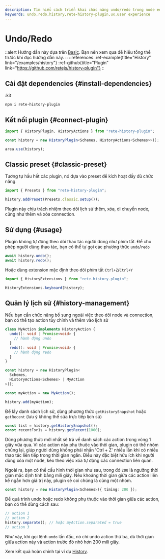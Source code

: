 ```yaml
---
description: Tìm hiểu cách triển khai chức năng undo/redo trong node editor với rete-history-plugin, và cải thiện trải nghiệm người dùng
keywords: undo,redo,history,rete-history-plugin,ux,user experience
---
```


# Undo/Redo

::alert
Hướng dẫn này dựa trên [Basic](/docs/guides/basic). Bạn nên xem qua để hiểu tổng thể trước khi đọc hướng dẫn này.
::
::references
:ref-example{title="History" link="/examples/history"}
:ref-github{title="Plugin" link="https://github.com/retejs/history-plugin"}
::

## Cài đặt dependencies {#install-dependencies}

:kit

```bash
npm i rete-history-plugin
```

## Kết nối plugin {#connect-plugin}

```ts
import { HistoryPlugin, HistoryActions } from "rete-history-plugin";

const history = new HistoryPlugin<Schemes, HistoryActions<Schemes>>();

area.use(history);
```

## Classic preset {#classic-preset}

Tương tự hầu hết các plugin, nó dựa vào preset để kích hoạt đầy đủ chức năng.

```ts
import { Presets } from "rete-history-plugin";

history.addPreset(Presets.classic.setup());
```

Plugin này chịu trách nhiệm theo dõi lịch sử thêm, xóa, di chuyển node, cũng như thêm và xóa connection.

## Sử dụng {#usage}

Plugin không tự động theo dõi thao tác người dùng như phím tắt. Để cho phép người dùng thao tác, bạn có thể tự gọi các phương thức `undo`/`redo`

```ts
await history.undo();
await history.redo();
```

Hoặc dùng extension mặc định theo dõi phím tắt `Ctrl+Z`/`Ctrl+Y`

```ts
import { HistoryExtensions } from "rete-history-plugin";

HistoryExtensions.keyboard(history);
```

## Quản lý lịch sử {#history-management}

Nếu bạn cần chức năng bổ sung ngoài việc theo dõi node và connection, bạn có thể tạo action tùy chỉnh và thêm vào lịch sử

```ts
class MyAction implements HistoryAction {
  undo(): void | Promise<void> {
    // hành động undo
  }
  redo(): void | Promise<void> {
    // hành động redo
  }
}

const history = new HistoryPlugin<
  Schemes,
  HistoryActions<Schemes> | MyAction
>();

const myAction = new MyAction();

history.add(myAction);
```

Để lấy danh sách lịch sử, dùng phương thức `getHistorySnapshot` hoặc `getRecent` (lưu ý không thể sửa trực tiếp lịch sử)

```ts
const list = history.getHistorySnapshot();
const recentFor1s = history.getRecent(1000);
```

Dùng phương thức mới nhất sẽ trả về danh sách các action trong vòng 1 giây vừa qua. Vì các action này phụ thuộc vào thời gian, plugin có thể nhóm chúng lại, giúp người dùng không phải nhấn 'Ctrl + Z' nhiều lần khi có nhiều thao tác liên tiếp trong thời gian ngắn. Điều này đặc biệt hữu ích khi người dùng xóa một node, kéo theo việc xóa tự động các connection liên quan.

Ngoài ra, bạn có thể cấu hình thời gian như sau, trong đó `200` là ngưỡng thời gian mặc định tính bằng mili giây. Nếu khoảng thời gian giữa các action liền kề ngắn hơn giá trị này, plugin sẽ coi chúng là cùng một nhóm.

```ts
const history = new HistoryPlugin<Schemes>({ timing: 200 });
```

Để quá trình undo hoặc redo không phụ thuộc vào thời gian giữa các action, bạn có thể dùng cách sau:

```ts
// action 1
// action 2
history.separate(); // hoặc myAction.separated = true
// action 3
```

Như vậy, khi gọi lệnh `undo` lần đầu, nó chỉ undo action thứ ba, dù thời gian giữa action này và action trước đó nhỏ hơn 200 mili giây.

Xem kết quả hoàn chỉnh tại ví dụ [History](/examples/history).
